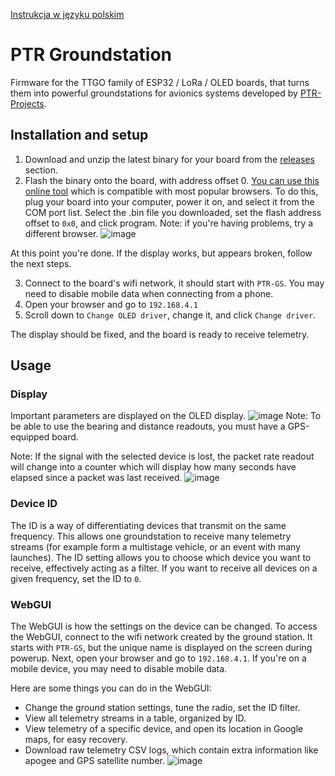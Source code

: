 [Instrukcja w języku polskim](https://github.com/PTR-projects/PTR_GroundStation_firmware/edit/readme_instructions/README_PL.md)
# PTR Groundstation
Firmware for the TTGO family of ESP32 / LoRa / OLED boards, that turns them into powerful groundstations for avionics systems developed by [PTR-Projects](https://github.com/PTR-projects).
## Installation and setup
1. Download and unzip the latest binary for your board from the [releases](https://github.com/PTR-projects/PTR_GroundStation_firmware/releases/latest) section.
2. Flash the binary onto the board, with address offset 0. [You can use this online tool](https://espressif.github.io/esptool-js/) which is compatible with most popular browsers.
To do this, plug your board into your computer, power it on, and select it from the COM port list. Select the .bin file you downloaded, set the flash address offset to `0x0`, and click program.
Note: if you're having problems, try a different browser.
![image](https://github.com/user-attachments/assets/0a8ee731-6ea4-45b8-bbbe-b01a5d15f8f0)

   
At this point you're done. If the display works, but appears broken, follow the next steps.

3. Connect to the board's wifi network, it should start with `PTR-GS`. You may need to disable mobile data when connecting from a phone.
4. Open your browser and go to `192.168.4.1`
5. Scroll down to `Change OLED driver`, change it, and click `Change driver`.

The display should be fixed, and the board is ready to receive telemetry.

## Usage
### Display
Important parameters are displayed on the OLED display.
![image](https://github.com/user-attachments/assets/30f719f9-cf0c-4b11-9134-577d8493df3d)
Note: To be able to use the bearing and distance readouts, you must have a GPS-equipped board.

Note: If the signal with the selected device is lost, the packet rate readout will change into a counter which will display how many seconds have elapsed since a packet was last received.
![image](https://github.com/user-attachments/assets/2a844e23-0c5e-46e3-8cec-db363d5423bc)
### Device ID 
The ID is a way of differentiating devices that transmit on the same frequency. This allows one groundstation to receive many telemetry streams (for example form a multistage vehicle, or an event with many launches).
The ID setting allows you to choose which device you want to receive, effectively acting as a filter. If you want to receive all devices on a given frequency, set the ID to `0`.
### WebGUI
The WebGUI is how the settings on the device can be changed. To access the WebGUI, connect to the wifi network created by the ground station. It starts with `PTR-GS`, but the unique name is displayed on the screen during powerup.
Next, open your browser and go to `192.168.4.1`. If you're on a mobile device, you may need to disable mobile data.

Here are some things you can do in the WebGUI:
- Change the ground station settings, tune the radio, set the ID filter.
- View all telemetry streams in a table, organized by ID.
- View telemetry of a specific device, and open its location in Google maps, for easy recovery.
- Download raw telemetry CSV logs, which contain extra information like apogee and GPS satellite number.
![image](https://github.com/user-attachments/assets/533af8c4-557c-4127-bcf6-4d2ef12ad76f)
